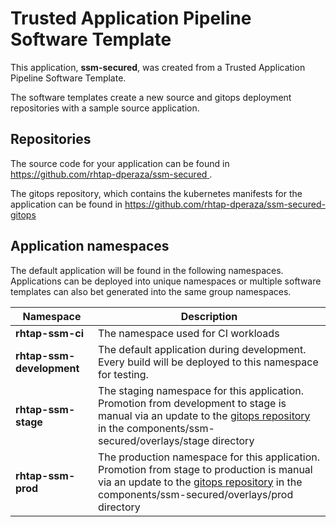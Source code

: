 # Trusted Application Pipeline Software Template

This application, **ssm-secured**, was created from a Trusted Application Pipeline Software Template.

The software templates create a new source and gitops deployment repositories with a sample source application. 

## Repositories

The source code for your application can be found in [https://github.com/rhtap-dperaza/ssm-secured ](https://github.com/rhtap-dperaza/ssm-secured ).
 
The gitops repository, which contains the kubernetes manifests for the application can be found in 
[https://github.com/rhtap-dperaza/ssm-secured-gitops ](https://github.com/rhtap-dperaza/ssm-secured-gitops ) 

## Application namespaces 

The default application will be found in the following namespaces. Applications can be deployed into unique namespaces or multiple software templates can also bet generated into the same group namespaces.  

|  Namespace   |  Description   |  
| -------- | -------- |
| **rhtap-ssm-ci** | The namespace used for CI workloads |
| **rhtap-ssm-development** | The default application during development. Every build will be deployed to this namespace for testing. |
| **rhtap-ssm-stage** | The staging namespace for this application. Promotion from development to stage is manual via an update to the [gitops repository](https://github.com/rhtap-dperaza/ssm-secured-gitops ) in the components/ssm-secured/overlays/stage directory |
| **rhtap-ssm-prod** | The production namespace for this application. Promotion from stage to production is manual via an update to the [gitops repository](https://github.com/rhtap-dperaza/ssm-secured-gitops ) in the components/ssm-secured/overlays/prod directory |